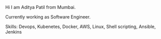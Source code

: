 Hi I am Aditya Patil from Mumbai.

Currently working as Software Engineer.

Skills: Devops, Kubenetes, Docker, AWS, Linux, Shell scripting, Ansible, Jenkins
